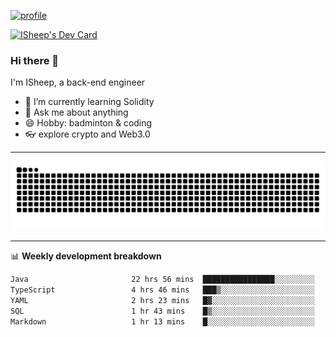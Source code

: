 [![profile](https://user-images.githubusercontent.com/54968314/208005045-e4b42f3b-833d-4242-bfcc-e764865553a2.svg)](https://www.calligrapher.ai/)

<a href="https://app.daily.dev/linziyang1106"><img src="https://api.daily.dev/devcards/v2/i4Spwx5Skx5FpTqWcwoit.png?r=kgx&type=wide" width="652" alt="ISheep's Dev Card"/></a>

### Hi there 🐏

I'm ISheep, a back-end engineer

- 🔭 I’m currently learning Solidity
- 💬 Ask me about anything
- 😄 Hobby: badminton & coding
- 👓 explore crypto and Web3.0

-------

![](https://raw.githubusercontent.com/ISheepp/ISheepp/output/github-contribution-grid-snake.svg)

-------

📊 **Weekly development breakdown**
<!--START_SECTION:waka-->

```txt
Java                       22 hrs 56 mins  ████████████████░░░░░░░░░   63.45 %
TypeScript                 4 hrs 46 mins   ███▒░░░░░░░░░░░░░░░░░░░░░   13.20 %
YAML                       2 hrs 23 mins   █▓░░░░░░░░░░░░░░░░░░░░░░░   06.62 %
SQL                        1 hr 43 mins    █▒░░░░░░░░░░░░░░░░░░░░░░░   04.77 %
Markdown                   1 hr 13 mins    █░░░░░░░░░░░░░░░░░░░░░░░░   03.41 %
```

<!--END_SECTION:waka-->
